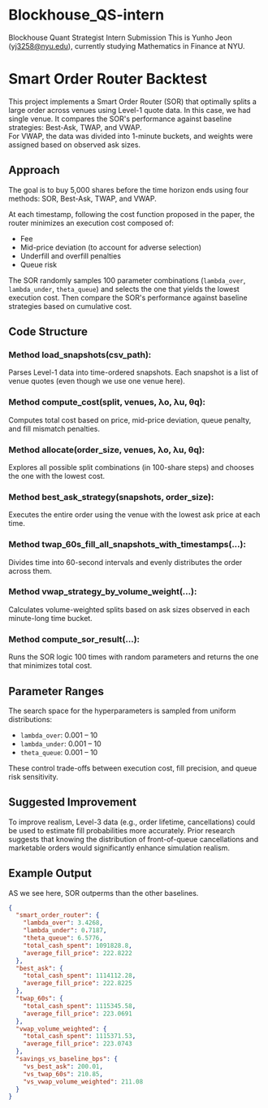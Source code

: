# Blockhouse_QS-intern

Blockhouse Quant Strategist Intern Submission
This is Yunho Jeon (yj3258@nyu.edu), currently studying Mathematics in Finance at NYU.

# Smart Order Router Backtest

This project implements a Smart Order Router (SOR) that optimally splits a large order across venues using Level-1 quote data. In this case, we had single venue. It compares the SOR's performance against baseline strategies: Best-Ask, TWAP, and VWAP.  
For VWAP, the data was divided into 1-minute buckets, and weights were assigned based on observed ask sizes.

## Approach

The goal is to buy 5,000 shares before the time horizon ends using four methods: SOR, Best-Ask, TWAP, and VWAP.

At each timestamp, following the cost function proposed in the paper, the router minimizes an execution cost composed of:

- Fee
- Mid-price deviation (to account for adverse selection)
- Underfill and overfill penalties
- Queue risk

The SOR randomly samples 100 parameter combinations (`lambda_over`, `lambda_under`, `theta_queue`) and selects the one that yields the lowest execution cost.
Then compare the SOR's performance against baseline strategies based on cumulative cost.

## Code Structure
### Method load_snapshots(csv_path):
Parses Level-1 data into time-ordered snapshots. Each snapshot is a list of venue quotes (even though we use one venue here).

### Method compute_cost(split, venues, λo, λu, θq):

Computes total cost based on price, mid-price deviation, queue penalty, and fill mismatch penalties.
### Method allocate(order_size, venues, λo, λu, θq):

Explores all possible split combinations (in 100-share steps) and chooses the one with the lowest cost.
### Method best_ask_strategy(snapshots, order_size):

Executes the entire order using the venue with the lowest ask price at each time.
### Method twap_60s_fill_all_snapshots_with_timestamps(...):

Divides time into 60-second intervals and evenly distributes the order across them.
### Method vwap_strategy_by_volume_weight(...):

Calculates volume-weighted splits based on ask sizes observed in each minute-long time bucket.
### Method compute_sor_result(...):

Runs the SOR logic 100 times with random parameters and returns the one that minimizes total cost.

## Parameter Ranges

The search space for the hyperparameters is sampled from uniform distributions:

- `lambda_over`: 0.001 – 10  
- `lambda_under`: 0.001 – 10  
- `theta_queue`: 0.001 – 10

These control trade-offs between execution cost, fill precision, and queue risk sensitivity.

## Suggested Improvement

To improve realism, Level-3 data (e.g., order lifetime, cancellations) could be used to estimate fill probabilities more accurately. Prior research suggests that knowing the distribution of front-of-queue cancellations and marketable orders would significantly enhance simulation realism.


## Example Output

AS we see here, SOR outperms than the other baselines.


```json
{
  "smart_order_router": {
    "lambda_over": 3.4268,
    "lambda_under": 0.7187,
    "theta_queue": 6.5776,
    "total_cash_spent": 1091828.8,
    "average_fill_price": 222.8222
  },
  "best_ask": {
    "total_cash_spent": 1114112.28,
    "average_fill_price": 222.8225
  },
  "twap_60s": {
    "total_cash_spent": 1115345.58,
    "average_fill_price": 223.0691
  },
  "vwap_volume_weighted": {
    "total_cash_spent": 1115371.53,
    "average_fill_price": 223.0743
  },
  "savings_vs_baseline_bps": {
    "vs_best_ask": 200.01,
    "vs_twap_60s": 210.85,
    "vs_vwap_volume_weighted": 211.08
  }
}



